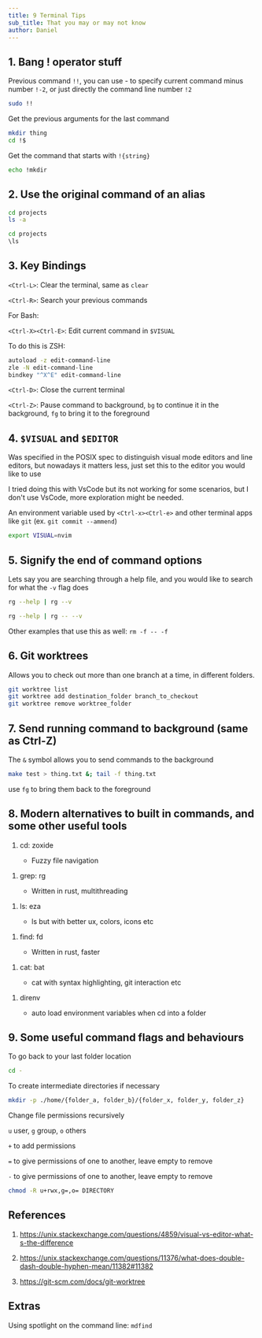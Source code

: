 ```yaml
---
title: 9 Terminal Tips
sub_title: That you may or may not know
author: Daniel
---
```


## 1. Bang ! operator stuff

Previous command `!!`, you can use - to specify current command minus number `!-2`, or just directly the command line number `!2`

```bash
sudo !!
```

<!-- pause -->

Get the previous arguments for the last command

```bash
mkdir thing
cd !$
```

<!-- pause -->

Get the command that starts with `!{string}`

```bash
echo !mkdir
```

<!-- end_slide -->

## 2. Use the original command of an alias

```bash
cd projects
ls -a
```

<!-- pause -->

```bash
cd projects
\ls
```

<!-- end_slide -->

## 3. Key Bindings

`<Ctrl-L>`: Clear the terminal, same as `clear`

<!-- pause -->

`<Ctrl-R>`: Search your previous commands

<!-- pause -->

For Bash:

`<Ctrl-X><Ctrl-E>`: Edit current command in `$VISUAL`

To do this is ZSH:

```bash
autoload -z edit-command-line
zle -N edit-command-line
bindkey "^X^E" edit-command-line
```

<!-- pause -->

`<Ctrl-D>`: Close the current terminal

<!-- pause -->

`<Ctrl-Z>`: Pause command to background, `bg` to continue it in the background, `fg` to bring it to the foreground

<!-- end_slide -->

## 4. `$VISUAL` and `$EDITOR`

Was specified in the POSIX spec to distinguish visual mode editors and line editors, but nowadays it matters less, just set this to the editor you would like to use

I tried doing this with VsCode but its not working for some scenarios, but I don't use VsCode, more exploration might be needed.

An environment variable used by `<Ctrl-x><Ctrl-e>` and other terminal apps like `git` (ex. `git commit --ammend`)

```bash
export VISUAL=nvim
```

<!-- end_slide -->

## 5. Signify the end of command options

Lets say you are searching through a help file, and you would like to search for what the `-v` flag does

```bash
rg --help | rg --v
```

<!-- pause -->

```bash
rg --help | rg -- --v
```

<!-- pause -->

Other examples that use this as well: `rm -f -- -f`

<!-- end_slide -->

## 6. Git worktrees

Allows you to check out more than one branch at a time, in different folders.

```bash
git worktree list
git worktree add destination_folder branch_to_checkout
git worktree remove worktree_folder
```

<!-- end_slide -->

## 7. Send running command to background (same as Ctrl-Z)

The `&` symbol allows you to send commands to the background

```bash
make test > thing.txt &; tail -f thing.txt
```

use `fg` to bring them back to the foreground

<!-- end_slide -->

## 8. Modern alternatives to built in commands, and some other useful tools

1. cd: zoxide

   - Fuzzy file navigation

<!-- new_line -->

1. grep: rg

   - Written in rust, multithreading

<!-- new_line -->

1. ls: eza

   - ls but with better ux, colors, icons etc

<!-- new_line -->

1. find: fd

   - Written in rust, faster

<!-- new_line -->

1. cat: bat

   - cat with syntax highlighting, git interaction etc

<!-- new_line -->

1. direnv

   - auto load environment variables when cd into a folder

<!-- end_slide -->

## 9. Some useful command flags and behaviours

To go back to your last folder location

```bash
cd -
```

<!-- pause -->

To create intermediate directories if necessary

```bash
mkdir -p ./home/{folder_a, folder_b}/{folder_x, folder_y, folder_z}
```

<!-- pause -->

Change file permissions recursively

`u` user, `g` group, `o` others

`+` to add permissions

`=` to give permissions of one to another, leave empty to remove

`-` to give permissions of one to another, leave empty to remove

```bash
chmod -R u+rwx,g=,o= DIRECTORY
```

<!-- end_slide -->

## References

1. <https://unix.stackexchange.com/questions/4859/visual-vs-editor-what-s-the-difference>

1. <https://unix.stackexchange.com/questions/11376/what-does-double-dash-double-hyphen-mean/11382#11382>

1. <https://git-scm.com/docs/git-worktree>

<!-- end_slide -->

## Extras

Using spotlight on the command line: `mdfind`
